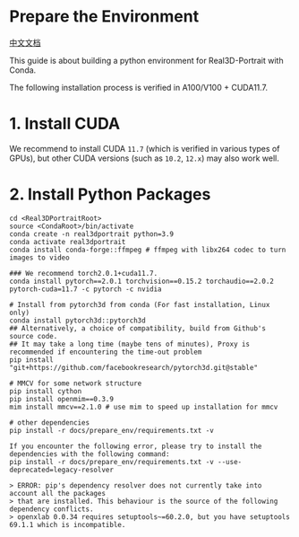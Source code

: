 # Prepare the Environment
[中文文档](./install_guide-zh.md)

This guide is about building a python environment for Real3D-Portrait with Conda.

The following installation process is verified in A100/V100 + CUDA11.7.


# 1. Install CUDA
 We recommend to install CUDA `11.7` (which is verified in various types of GPUs), but other CUDA versions (such as `10.2`, `12.x`) may also work well. 

# 2. Install Python Packages
```
cd <Real3DPortraitRoot>
source <CondaRoot>/bin/activate
conda create -n real3dportrait python=3.9
conda activate real3dportrait
conda install conda-forge::ffmpeg # ffmpeg with libx264 codec to turn images to video

### We recommend torch2.0.1+cuda11.7. 
conda install pytorch==2.0.1 torchvision==0.15.2 torchaudio==2.0.2 pytorch-cuda=11.7 -c pytorch -c nvidia

# Install from pytorch3d from conda (For fast installation, Linux only)
conda install pytorch3d::pytorch3d
## Alternatively, a choice of compatibility, build from Github's source code. 
## It may take a long time (maybe tens of minutes), Proxy is recommended if encountering the time-out problem
pip install "git+https://github.com/facebookresearch/pytorch3d.git@stable"

# MMCV for some network structure
pip install cython
pip install openmim==0.3.9
mim install mmcv==2.1.0 # use mim to speed up installation for mmcv

# other dependencies
pip install -r docs/prepare_env/requirements.txt -v

If you encounter the following error, please try to install the dependencies with the following command:
pip install -r docs/prepare_env/requirements.txt -v --use-deprecated=legacy-resolver

> ERROR: pip's dependency resolver does not currently take into account all the packages
> that are installed. This behaviour is the source of the following dependency conflicts.
> openxlab 0.0.34 requires setuptools~=60.2.0, but you have setuptools 69.1.1 which is incompatible.

```
